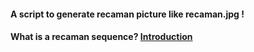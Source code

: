 #### A script to generate recaman picture like recaman.jpg !

#### What is a recaman sequence? [Introduction](https://oeis.org/A005132)

